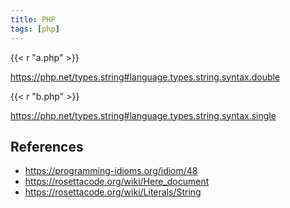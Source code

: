 ```yaml
---
title: PHP
tags: [php]
---
```


{{< r "a.php" >}}

<https://php.net/types.string#language.types.string.syntax.double>

{{< r "b.php" >}}

<https://php.net/types.string#language.types.string.syntax.single>

## References

- <https://programming-idioms.org/idiom/48>
- <https://rosettacode.org/wiki/Here_document>
- <https://rosettacode.org/wiki/Literals/String>
